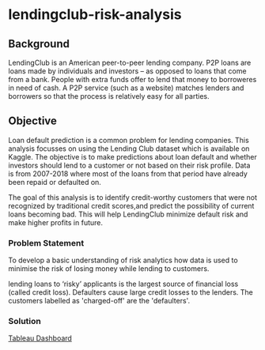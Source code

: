 # lendingclub-risk-analysis

## Background
LendingClub is an American peer-to-peer lending company. P2P loans are loans made by individuals and investors – as opposed to loans that come from a bank. People with extra funds offer to lend that money to borroweres in need of cash. A P2P service (such as a website) matches lenders and borrowers so that the process is relatively easy for all parties.

## Objective
Loan default prediction is a common problem for lending companies. This analysis focusses on using the Lending Club dataset which is available on Kaggle. The objective is to make predictions about loan default and whether investors should lend to a customer or not based on their risk profile. Data is from 2007-2018 where most of the loans from that period have already been repaid or defaulted on.

The goal of this analysis is to identify credit-worthy customers that were not recognized by traditional credit scores,and predict the possibility of current loans becoming bad. This will help LendingClub minimize default risk and make higher profits in future.

### Problem Statement
To develop a basic understanding of risk analytics how data is used to minimise the risk of losing money while lending to customers.

lending loans to ‘risky’ applicants is the largest source of financial loss (called credit loss). Defaulters cause large credit losses to the lenders. The customers labelled as 'charged-off' are the 'defaulters'.

### Solution

[Tableau Dashboard](https://public.tableau.com/app/profile/priyanka.bhatnagar/viz/LCRiskanalysis2007-18/LendingClubRiskAnalysis)
